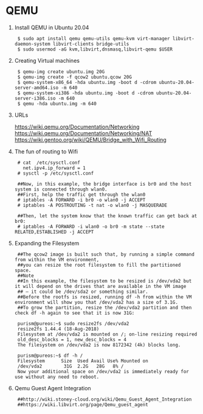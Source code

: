 QEMU
====

1. Install QEMU in Ubuntu 20.04

        $ sudo apt install qemu qemu-utils qemu-kvm virt-manager libvirt-daemon-system libvirt-clients bridge-utils
        $ sudo usermod -aG kvm,libvirt,dnsmasq,libvirt-qemu $USER

2. Creating Virtual machines

        $ qemu-img create ubuntu.img 20G
        $ qemu-img create -f qcow2 ubuntu.qcow 20G
        $ qemu-system-x86_64 -hda ubuntu.img -boot d -cdrom ubuntu-20.04-server-amd64.iso -m 640
        $ qemu-system-xi386 -hda ubuntu.img -boot d -cdrom ubuntu-20.04-server-i386.iso -m 640
        $ qemu -hda ubuntu.img -m 640

3. URLs

    https://wiki.qemu.org/Documentation/Networking
    https://wiki.qemu.org/Documentation/Networking/NAT
    https://wiki.gentoo.org/wiki/QEMU/Bridge_with_Wifi_Routing

4. The fun of routing to Wifi

        # cat  /etc/sysctl.conf
          net.ipv4.ip_forward = 1
        # sysctl -p /etc/sysctl.conf

        ##Now, in this example, the bridge interface is br0 and the host system is connected through wlan0.
        ##First, help the traffic get through the wlan0
        # iptables -A FORWARD -i br0 -o wlan0 -j ACCEPT
        # iptables -A POSTROUTING -t nat -o wlan0 -j MASQUERADE

        ##Then, let the system know that the known traffic can get back at br0:
        # iptables -A FORWARD -i wlan0 -o br0 -m state --state RELATED,ESTABLISHED -j ACCEPT

5. Expanding the Filesystem

        ##The qcow2 image is built such that, by running a simple command from within the VM environment,
        ##you can resize the root filesystem to fill the partitioned space.
        ##Note
        ##In this example, the filesystem to be resized is /dev/vda2 but it will depend on the drives that are available in the VM image
        ## – it could be /dev/sda2 or something similar.
        ##Before the rootfs is resized, running df -h from within the VM environment will show you that /dev/vda2 has a size of 3.1G.
        ##To grow the partition, resize the /dev/vda2 partition and then check df -h again to see that it is now 31G:

        purism@pureos:~$ sudo resize2fs /dev/vda2
        resize2fs 1.44.4 (18-Aug-2018)
        Filesystem at /dev/vda2 is mounted on /; on-line resizing required
        old_desc_blocks = 1, new_desc_blocks = 4
        The filesystem on /dev/vda2 is now 8172342 (4k) blocks long.

        purism@pureos:~$ df -h /
        Filesystem      Size  Used Avail Use% Mounted on
        /dev/vda2        31G  2.2G   28G   8% /
        Now your additional space on /dev/vda2 is immediately ready for use without any need to reboot.

6. Qemu Guest Agent Integration

        ##http://wiki.stoney-cloud.org/wiki/Qemu_Guest_Agent_Integration
        ##https://wiki.libvirt.org/page/Qemu_guest_agent

